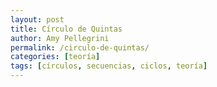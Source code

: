 ```yaml
---
layout: post
title: Círculo de Quintas
author: Amy Pellegrini
permalink: /circulo-de-quintas/
categories: [teoría]
tags: [círculos, secuencias, ciclos, teoría]
---
```

